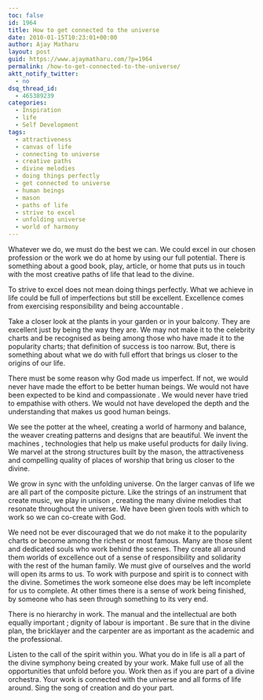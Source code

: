 ```yaml
---
toc: false
id: 1964
title: How to get connected to the universe
date: 2010-01-15T10:23:01+00:00
author: Ajay Matharu
layout: post
guid: https://www.ajaymatharu.com/?p=1964
permalink: /how-to-get-connected-to-the-universe/
aktt_notify_twitter:
  - no
dsq_thread_id:
  - 465389239
categories:
  - Inspiration
  - life
  - Self Development
tags:
  - attractiveness
  - canvas of life
  - connecting to universe
  - creative paths
  - divine melodies
  - doing things perfectly
  - get connected to universe
  - human beings
  - mason
  - paths of life
  - strive to excel
  - unfolding universe
  - world of harmony
---
```

Whatever we do, we must do the best we can. We could excel in our chosen profession or the work we do at home by using our full potential. There is something about a good book, play, article, or home that puts us in touch with the most creative paths of life that lead to the divine.

To strive to excel does not mean doing things perfectly. What we achieve in life could be full of imperfections but still be excellent. Excellence comes from exercising responsibility and being accountable .

Take a closer look at the plants in your garden or in your balcony. They are excellent just by being the way they are. We may not make it to the celebrity charts and be recognised as being among those who have made it to the popularity charts; that definition of success is too narrow. But, there is something about what we do with full effort that brings us closer to the origins of our life.

There must be some reason why God made us imperfect. If not, we would never have made the effort to be better human beings. We would not have been expected to be kind and compassionate . We would never have tried to empathise with others. We would not have developed the depth and the understanding that makes us good human beings.

We see the potter at the wheel, creating a world of harmony and balance, the weaver creating patterns and designs that are beautiful. We invent the machines , technologies that help us make useful products for daily living. We marvel at the strong structures built by the mason, the attractiveness and compelling quality of places of worship that bring us closer to the divine.

We grow in sync with the unfolding universe. On the larger canvas of life we are all part of the composite picture. Like the strings of an instrument that create music, we play in unison , creating the many divine melodies that resonate throughout the universe. We have been given tools with which to work so we can co-create with God.

We need not be ever discouraged that we do not make it to the popularity charts or become among the richest or most famous. Many are those silent and dedicated souls who work behind the scenes. They create all around them worlds of excellence out of a sense of responsibility and solidarity with the rest of the human family. We must give of ourselves and the world will open its arms to us. To work with purpose and spirit is to connect with the divine. Sometimes the work someone else does may be left incomplete for us to complete. At other times there is a sense of work being finished, by someone who has seen through something to its very end.

There is no hierarchy in work. The manual and the intellectual are both equally important ; dignity of labour is important . Be sure that in the divine plan, the bricklayer and the carpenter are as important as the academic and the professional.

Listen to the call of the spirit within you. What you do in life is all a part of the divine symphony being created by your work. Make full use of all the opportunities that unfold before you. Work then as if you are part of a divine orchestra. Your work is connected with the universe and all forms of life around. Sing the song of creation and do your part.
